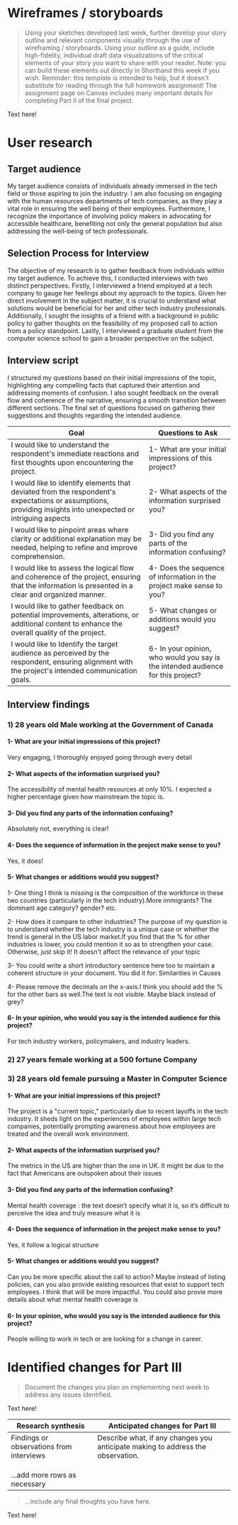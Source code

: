 # Wireframes / storyboards
> Using your sketches developed last week, further develop your story outline and relevant components visually through the use of wireframing / storyboards. Using your outline as a guide, include high-fidelity, individual draft data visualizations of the critical elements of your story you want to share with your reader. Note: you can build these elements out directly in Shorthand this week if you wish.  Reminder: this template is intended to help, but it doesn't substitute for reading through the full homework assignment!  The assignment page on Canvas includes many important details for completing Part II of the final project. 

Text here!

# User research 

## Target audience
>
My target audience consists of individuals already immersed in the tech field or those aspiring to join the industry. I am also focusing on engaging with the human resources departments of tech companies, as they play a vital role in ensuring the well being of their employees. Furthermore, I recognize the importance of involving policy makers in advocating for accessible healthcare, benefiting not only the general population but also addressing the well-being of tech professionals.

##  Selection Process for Interview
The objective of my research is to gather feedback from individuals within my target audience. To achieve this, I conducted interviews with two distinct perspectives. Firstly, I interviewed a friend employed at a tech company to gauge her feelings about my approach to the topics. Given her direct involvement in the subject matter, it is crucial to understand what solutions would be beneficial for her and other tech industry professionals. Additionally, I sought the insights of a friend with a background in public policy to gather thoughts on the feasibility of my proposed call to action from a policy standpoint. Lastly, I interviewed a graduate student from the computer science school to gain a broader perspective on the subject.

##  Interview script
I structured my questions based on their initial impressions of the topic, highlighting any compelling facts that captured their attention and addressing moments of confusion. I also sought feedback on the overall flow and coherence of the narrative, ensuring a smooth transition between different sections. The final set of questions focused on gathering their suggestions and thoughts regarding the intended audience.

> 
| Goal | Questions to Ask |
|------|------------------|
| I would like to understand the respondent's immediate reactions and first thoughts upon encountering the project.      |  1- What are your initial impressions of this project?                |
| I would like to identify elements that deviated from the respondent's expectations or assumptions, providing insights into unexpected or intriguing aspects      |  2- What aspects of the information surprised you?               |
|I would like to pinpoint areas where clarity or additional explanation may be needed, helping to refine and improve comprehension.      |  3- Did you find any parts of the information confusing?
|I would like to assess the logical flow and coherence of the project, ensuring that the information is presented in a clear and organized manner.      |  4- Does the sequence of information in the project make sense to you?
|I would like to gather feedback on potential improvements, alterations, or additional content to enhance the overall quality of the project.      |  5- What changes or additions would you suggest?
|I would like to Identify the target audience as perceived by the respondent, ensuring alignment with the project's intended communication goals.      |  6- In your opinion, who would you say is the intended audience for this project?


## Interview findings 
### 1)  28 years old Male working at the Government of Canada 

#### 1- What are your initial impressions of this project?
 Very engaging, I thoroughly enjoyed going through every detail          
#### 2- What aspects of the information surprised you?                         
 The accessibility of mental health resources at only 10%. I expected a higher percentage given how mainstream the topic is.                         
#### 3- Did you find any parts of the information confusing?                        
Absolutely not, everything is clear!                              
#### 4- Does the sequence of information in the project make sense to you?                        
 Yes, it does!
#### 5- What changes or additions would you suggest?                        
1- One thing I think is missing is the composition of the workforce in these two countries (particularly in the tech industry).More immigrants? The dominant age category? gender? etc. 

2- How does it compare to other industries? The purpose of my question is to understand whether the tech industry is a unique case or whether the trend is general in the US labor market.If you find that the % for other industries is lower, you could mention it so as to strengthen your case. Otherwise, just skip it! It doesn't affect the relevance of your topic

3- You could write a short introductory sentence here too to maintain a coherent structure in your document. You did it for: Similarities in Causes

4- Please remove the decimals on the x-axis.I think you should add the % for the other bars as well.The text is not visible. Maybe black instead of grey?
#### 6- In your opinion, who would you say is the intended audience for this project? 
For tech industry workers, policymakers, and industry leaders. 

### 2) 27 years female working at a 500 fortune Company 

### 3)  28 years old female pursuing a Master in Computer Science 
#### 1- What are your initial impressions of this project?
 The project is a "current topic," particularly due to recent layoffs in the tech industry. It sheds light on the experiences of employees within large tech companies, potentially prompting awareness about how employees are treated and the overall work environment.
 
#### 2- What aspects of the information surprised you?                         
 The metrics in the US are higher than the one in UK. It might be due to the fact that Americans are outspoken about their issues
 
#### 3- Did you find any parts of the information confusing?                        
Mental health coverage : the text doesn’t specify what it is, so it’s difficult to perceive the idea and truly measure what it is

#### 4- Does the sequence of information in the project make sense to you?                        
 Yes, it follow a logical structure 
#### 5- What changes or additions would you suggest?                        
Can you be more specific about the call to action? Maybe instead of listing policies, can you also provide existing resources that exist to support tech employees. 
I think that will be more impactful. You could also provie more details about what mental health coverage is 
#### 6- In your opinion, who would you say is the intended audience for this project? 
People willing to work in tech or are looking for a change in career.



# Identified changes for Part III
> Document the changes you plan on implementing next week to address any issues identified.  

Text here!


| Research synthesis                       | Anticipated changes for Part III                                                |
|------------------------------------------|---------------------------------------------------------------------------------|
| Findings or observations from interviews | Describe what, if any changes you anticipate making to address the observation. |
|                                          |                                                                                 |
|                                          |                                                                                 |
|                                          |                                                                                 |
| ...add more rows as necessary            |                                                                                 |

> ...include any final thoughts you have here. 

Text here!
